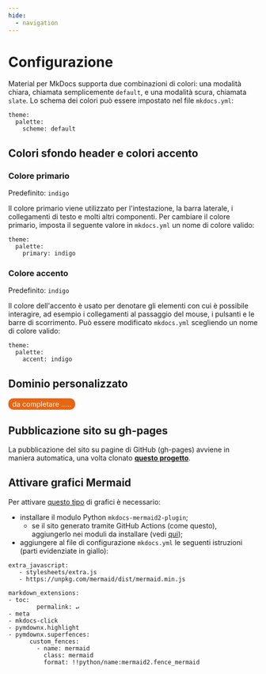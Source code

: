 ```yaml
---
hide:
  - navigation
---
```


# Configurazione
Material per MkDocs supporta due combinazioni di colori: una modalità chiara, chiamata semplicemente `default`, e una modalità scura, chiamata `slate`. Lo schema dei colori può essere impostato nel file `mkdocs.yml`:
```
theme:
  palette:
    scheme: default
```

## Colori sfondo header e colori accento

### Colore primario
Predefinito: `indigo`

Il colore primario viene utilizzato per l'intestazione, la barra laterale, i collegamenti di testo e molti altri componenti. Per cambiare il colore primario, imposta il seguente valore in `mkdocs.yml` un nome di colore valido:
```
theme:
  palette:
    primary: indigo
```

### Colore accento
Predefinito: `indigo`

Il colore dell'accento è usato per denotare gli elementi con cui è possibile interagire, ad esempio i collegamenti al passaggio del mouse, i pulsanti e le barre di scorrimento. Può essere modificato `mkdocs.yml` scegliendo un nome di colore valido:
```
theme:
  palette:
    accent: indigo
```


## Dominio personalizzato

<p><span style="background-color: #e86514; color: #ffffff; display: inline-block; padding: 3px 8px; border-radius: 10px;">da completare .....</span> </p>

## Pubblicazione sito su gh-pages
La pubblicazione del sito su pagine di GitHub (gh-pages) avviene in maniera automatica, una volta clonato [**questo progetto**](https://github.com/opendatasicilia/ods-mkdocs-material).

## Attivare grafici Mermaid

Per attivare [questo tipo](https://opendatasicilia.github.io/ods-mkdocs-material/Riferimenti/formattazione/#grafici) di grafici è necessario:

- installare il modulo Python `mkdocs-mermaid2-plugin`;
    - se il sito generato tramite GitHub Actions (come questo), aggiungerlo nei moduli da installare (vedi [qui](https://github.com/opendatasicilia/ods-mkdocs-material/blob/main/.github/workflows/gh-deploy.yml));
- aggiungere al file di configurazione `mkdocs.yml` le seguenti istruzioni (parti evidenziate in giallo):

``` hl_lines="3"
extra_javascript:
   - stylesheets/extra.js
   - https://unpkg.com/mermaid/dist/mermaid.min.js
```


``` hl_lines="8 9 10 11"
markdown_extensions:
- toc:
        permalink: ↵
- meta
- mkdocs-click
- pymdownx.highlight
- pymdownx.superfences:
      custom_fences:
        - name: mermaid
          class: mermaid
          format: !!python/name:mermaid2.fence_mermaid
```
